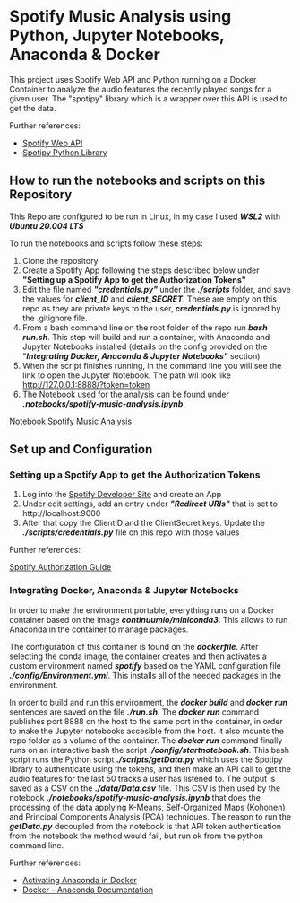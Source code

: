# Spotify Music Analysis using Python, Jupyter Notebooks, Anaconda & Docker
This project uses Spotify Web API and Python running on a Docker Container to analyze the audio features the recently played songs for a given user. The "spotipy" library which is a wrapper over this API is used to get the data.

Further references:

- [Spotify Web API](https://developer.spotify.com/documentation/web-api/reference/)
- [Spotipy Python Library](https://spotipy.readthedocs.io/)


## How to run the notebooks and scripts on this Repository
This Repo are configured to be run in Linux, in my case I used ***WSL2*** with ***Ubuntu 20.004 LTS***

To run the notebooks and scripts follow these steps:

1. Clone the repository
2. Create a Spotify App following the steps described below under **"Setting up a Spotify App to get the Authorization Tokens"**
3. Edit the file named ***"credentials.py"*** under the ***./scripts*** folder, and save the values for ***client_ID*** and ***client_SECRET***. These are empty on this repo as they are private keys to the user, ***credentials.py*** is ignored by the .gitignore file.
4. From a bash command line on the root folder of the repo run ***bash run.sh***. This step will build and run a container, with Anaconda and Jupyter Notebooks installed (details on the config provided on the "***Integrating Docker, Anaconda & Jupyter Notebooks"*** section)
5. When the script finishes running, in the command line you will see the link to open the Jupyter Notebook. The path wil look like http://127.0.0.1:8888/?token=token
6. The Notebook used for the analysis can be found under ***.notebooks/spotify-music-analysis.ipynb***
  
  [Notebook Spotify Music Analysis](https://github.com/fseguior/spotify-music-analysis-in-python-docker/blob/main/notebooks/spotify-music-analysis.ipynb)

  
## Set up and Configuration

### Setting up a Spotify App to get the Authorization Tokens
1. Log into the [Spotify Developer Site](https://developer.spotify.com/dashboard/applications) and create an App
2. Under edit settings, add an entry under ***"Redirect URIs"*** that is set to http://localhost:9000
3. After that copy the ClientID and the ClientSecret keys. Update the ***./scripts/credentials.py*** file on this repo with those values


Further references:

[Spotify Authorization Guide](https://developer.spotify.com/documentation/general/guides/authorization-guide/)

### Integrating Docker, Anaconda & Jupyter Notebooks
In order to make the environment portable, everything runs on a Docker container based on the image ***continuumio/miniconda3***. This allows to run Anaconda in the container to manage packages.

The configuration of this container is found on the ***dockerfile***. After selecting the conda image, the container creates and then activates a custom environment named ***spotify*** based on the YAML configuration file ***./config/Environment.yml***. This installs all of the needed packages in the environment.

In order to build and run this environment, the ***docker build*** and ***docker run*** sentences are saved on the file ***./run.sh***. The ***docker run*** command publishes port 8888 on the host to the same port in the container, in order to make the Jupyter notebooks accesible from the host. It also mounts the repo folder as a volume of the container. The ***docker run*** command finally runs on an interactive bash the script ***./config/startnotebook.sh***. This bash script runs the Python script ***./scripts/getData.py*** which uses the Spotipy library to authenticate using the tokens, and then make an API call to get the audio features for the last 50 tracks a user has listened to. The output is saved as a CSV on the ***./data/Data.csv*** file. This CSV is then used by the notebook ***./notebooks/spotify-music-analysis.ipynb*** that does the processing of the data applying K-Means, Self-Organized Maps (Kohonen) and Principal Components Analysis (PCA) techniques. The reason to run the ***getData.py*** decoupled from the notebook is that API token authentication from the notebook the method would fail, but run ok from the python command line. 

Further references:

- [Activating Anaconda in Docker](https://pythonspeed.com/articles/activate-conda-dockerfile/)
- [Docker - Anaconda Documentation](https://docs.anaconda.com/anaconda/user-guide/tasks/docker/)
